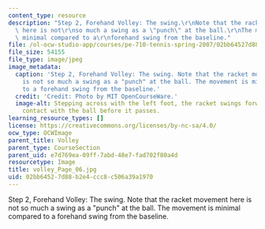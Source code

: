 ```yaml
---
content_type: resource
description: "Step 2, Forehand Volley: The swing.\r\nNote that the racket movement\
  \ here is not\r\nso much a swing as a \"punch\" at the ball.\r\nThe movement is\
  \ minimal compared to a\r\nforehand swing from the baseline."
file: /ol-ocw-studio-app/courses/pe-710-tennis-spring-2007/02bb64527d88b2e4ccc8c506a39a1970_volley_Page_06.jpg
file_size: 54155
file_type: image/jpeg
image_metadata:
  caption: 'Step 2, Forehand Volley: The swing. Note that the racket movement here
    is not so much a swing as a "punch" at the ball. The movement is minimal compared
    to a forehand swing from the baseline.'
  credit: 'Credit: Photo by MIT OpenCourseWare.'
  image-alt: Stepping across with the left foot, the racket swings forward, making
    contact with the ball before it passes.
learning_resource_types: []
license: https://creativecommons.org/licenses/by-nc-sa/4.0/
ocw_type: OCWImage
parent_title: Volley
parent_type: CourseSection
parent_uid: e7d769ea-09ff-7abd-48e7-fad702f80a4d
resourcetype: Image
title: volley_Page_06.jpg
uid: 02bb6452-7d88-b2e4-ccc8-c506a39a1970
---
```

Step 2, Forehand Volley: The swing.
Note that the racket movement here is not
so much a swing as a "punch" at the ball.
The movement is minimal compared to a
forehand swing from the baseline.